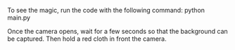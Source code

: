 To see the magic, run the code with the following command:
python main.py

Once the camera opens, wait for a few seconds so that the background can be captured. 
Then hold a red cloth in front the camera. 
